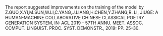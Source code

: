 The report suggested improvements on the training of the model by Z.GUO,X.YI,M.SUN,W.LI,C.YANG,J.LIANG,H.CHEN,Y.ZHANG,R. LI, JIUGE: A HUMAN-MACHINE COLLABORATIVE CHINESE CLASSICAL POETRY GENERATION SYSTEM, IN: ACL 2019 - 57TH ANNU. MEET. ASSOC. COMPUT. LINGUIST. PROC. SYST. DEMONSTR., 2019: PP. 25–30.
